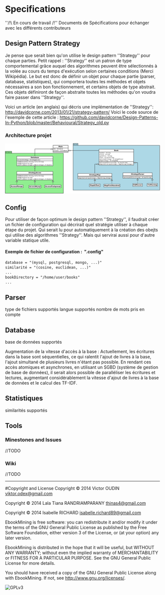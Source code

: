 # Specifications
''/!\ En cours de travail /!\'' 
Documents de Spécifications pour échanger avec les différents contributeurs

## Design Pattern Strategy
Je pense que serait bien qu'on utilise le design pattern ''Strategy'' pour chaque parties.
Petit rappel : ''Strategy'' est un patron de type comportemental grâce auquel des algorithmes peuvent être sélectionnés à la volée au cours du temps d'exécution selon certaines conditions (Merci Wikipédia).
Le but est donc de définir un objet pour chaque partie (parser, database, statistiques), qui comportera toutes les méthodes et objets nécessaires a son bon fonctionnement, et certains objets de type abstrait. Ces objets définiront de façon abstraite toutes les méthodes qu'on voudra faire passer dans ''Strategy''.

Voici un article (en anglais) qui décris une implémentation de ''Strategy'':
http://davidcorne.com/2013/01/21/strategy-pattern/
Voici le code source de l'exemple de cette article :
https://github.com/davidcorne/Design-Patterns-In-Python/blob/master/Behavioural/Strategy_old.py

### Architecture projet
![archi](Structure.png)

## Config
Pour utiliser de façon optimum le design pattern ''Strategy'', il faudrait créer un fichier de configuration qui décrirait quel stratégie utiliser à chaque étape du projet. Qui serait lu pour automatiquement à la création des obejts qui utilise des algorithmes ''Strategy''. Mais qui servirai aussi pour d'autre variable statique utile.

#### Exemple de fichier de configuration :  ".config"
```
database = "(mysql, postgresql, mongo, ...)"
similarité = "(cosine, euclidean, ...)"
...
bookDirectory = "/home/user/books"
...
```

## Parser
type de fichiers supportés
langue supportés
nombre de mots pris en compte

## Database
base de données supportés

Augmentation de la vitesse d'accès à la base :
Actuellement, les écritures dans la base sont séquentielles, ce qui ralentit l'ajout de livres à la base, l'ajout simultané de plusieurs livres n'étant pas possible. En rendant ces accès atomiques et asynchrones, en utilisant un SGBD (système de gestion de base de données), il serait alors possible de paralléliser les écritures et lectures, augmentant considérablement la vitesse d'ajout de livres à la base de données et le calcul des TF-IDF.

## Statistiques
similarités supportés

## Tools
### Minestones and Issues
//TODO
### Wiki
//TODO

----------------------
#Copyright and License
Copyright © 2014 Victor OUDIN <viktor.odex@gmail.com>

Copyright © 2014 Lala Tiana RANDRIAMPARANY <thinas4@gmail.com>

Copyright © 2014 Isabelle RICHARD <isabelle.richard89@gmail.com>

EbookMining is free software: you can redistribute it and/or modify it under the terms of the GNU General Public License as published by the Free Software Foundation, either version 3 of the License, or (at your option) any later version.

EbookMining is distributed in the hope that it will be useful, but WITHOUT ANY WARRANTY; without even the implied warranty of MERCHANTABILITY or FITNESS FOR A PARTICULAR PURPOSE.  See the GNU General Public License for more details.

You should have received a copy of the GNU General Public License along with EbookMining.  If not, see <http://www.gnu.org/licenses/>.

![GPLv3](http://www.gnu.org/graphics/gplv3-88x31.png)

